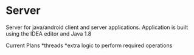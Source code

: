 # Server
Server for java/android client and server applications.
Application is built using the IDEA editor and Java 1.8

Current Plans
*threads
*extra logic to perform required operations
